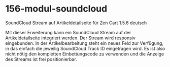 # 156-modul-soundcloud
SoundCloud Stream auf Artikeldetailseite für Zen Cart 1.5.6 deutsch

Mit dieser Erweiterung kann ein SoundCloud Stream auf der Artikeldetailseite integriert werden.
Der Stream wird responsiv eingebunden.
In der Artikelbearbeitung steht ein neues Feld zur Verfügung, in das einfach die jeweilig SoundCloud Track ID eingetragen wird.
Es ist also nicht nötig den kompletten Einbettungscode zu verwenden und die Anzeige des Streams ist frei positionierbar.
